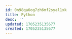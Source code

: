 ```yaml
---
id: 0n98qa6og7zh6mf2syal1xk
title: Python
desc: ''
updated: 1705235135677
created: 1705235135677
---
```

